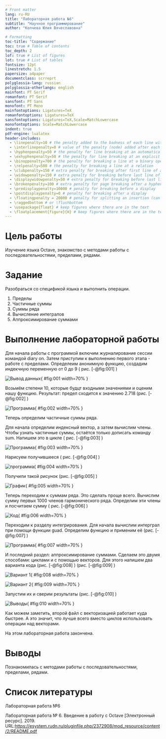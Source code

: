 ```yaml
---
# Front matter
lang: ru-RU
title: "Лабораторная работа №6"
subtitle: "Научное программирование"
author: "Колчева Юлия Вячеславовна"

# Formatting
toc-title: "Содержание"
toc: true # Table of contents
toc_depth: 2
lof: true # List of figures
lot: true # List of tables
fontsize: 12pt
linestretch: 1.5
papersize: a4paper
documentclass: scrreprt
polyglossia-lang: russian
polyglossia-otherlangs: english
mainfont: PT Serif
romanfont: PT Serif
sansfont: PT Sans
monofont: PT Mono
mainfontoptions: Ligatures=TeX
romanfontoptions: Ligatures=TeX
sansfontoptions: Ligatures=TeX,Scale=MatchLowercase
monofontoptions: Scale=MatchLowercase
indent: true
pdf-engine: lualatex
header-includes:
  - \linepenalty=10 # the penalty added to the badness of each line within a paragraph (no associated penalty node) Increasing the value makes tex try to have fewer lines in the paragraph.
  - \interlinepenalty=0 # value of the penalty (node) added after each line of a paragraph.
  - \hyphenpenalty=50 # the penalty for line breaking at an automatically inserted hyphen
  - \exhyphenpenalty=50 # the penalty for line breaking at an explicit hyphen
  - \binoppenalty=700 # the penalty for breaking a line at a binary operator
  - \relpenalty=500 # the penalty for breaking a line at a relation
  - \clubpenalty=150 # extra penalty for breaking after first line of a paragraph
  - \widowpenalty=150 # extra penalty for breaking before last line of a paragraph
  - \displaywidowpenalty=50 # extra penalty for breaking before last line before a display math
  - \brokenpenalty=100 # extra penalty for page breaking after a hyphenated line
  - \predisplaypenalty=10000 # penalty for breaking before a display
  - \postdisplaypenalty=0 # penalty for breaking after a display
  - \floatingpenalty = 20000 # penalty for splitting an insertion (can only be split footnote in standard LaTeX)
  - \raggedbottom # or \flushbottom
  - \usepackage{float} # keep figures where there are in the text
  - \floatplacement{figure}{H} # keep figures where there are in the text
---
```


# Цель работы

Изучение языка Octave, знакомство с методами работы с последовательностями, пределами, рядами. 

# Задание

 Разобраться со спецификой языка и выполнить операции. 

1. Пределы
2. Частичные суммы
3. Суммы ряда
4. Вычисление интегралов
5. Аппроксимирование суммами


# Выполнение лабораторной работы

 Для начала работы с программой включим журналирование сессии командой diary on. Затем приступим к выполнению первого этапа - работе с пределами. Определеим анонимную функцию, создадим индекчную переменную от 0 до 9 ( рис. [-@fig:001] )

![Вывод данных](image/1.png){ #fig:001 width=70% }

Возьмём степени 10, которые будцт входными значениями и оценим нашу функцию. Результат: предел сходится к значению 2.718 (рис. [-@fig:002] ) 

![Программа](image/2.png){ #fig:002 width=70% }

Теперь определим частичные суммы ряда.

Для начала определим индексный вектор, а затем вычислим члены. Чтобы узнать частичные суммы, остаётся только дописать команду sum. Напишем это в цикле ( рис. [-@fig:003] )

![Программа](image/3.png){ #fig:003 width=70% }

Нарисуем получившееся ( рис. [-@fig:004] )

![программа](image/4.png){ #fig:004 width=70% }

Получили такой рисунок  (рис. [-@fig:005] ) 

![График](image/5.png){ #fig:005 width=70% }

Теперь переходим к суммам ряда. Это сделать проще всего. Вычислим сумму первых 1000 членов гармонического ряда. Определим эти члены и посчитаем сумму ( рис. [-@fig:006] )

![Код](image/6.png){ #fig:006 width=70% }

Переходим к разделу интегрирования. Для начала вычислим интерграл при помощи функции guad. Определим функцию и применим её (рис. [-@fig:007] )

![Программа](image/7.png){ #fig:007 width=70% }

И последний раздел: аппроксимирование суммами. Сделаем это двумя способами: циклами и с помощью векторов. Для этого напишем два варианта кода  (рис. [-@fig:008] ) (рис. [-@fig:009] )

![Вариант 1](image/8.png){ #fig:008 width=70% }

![Вариант 2](image/9.png){ #fig:009 width=70% }

Запустим их и сверим результаты (рис. [-@fig:010] )

![Выводы](image/10.png){ #fig:010 width=70% }

Как можем заметить, второй файл с векторизацией работает куда быстрее. А это значит, что лучше всего вместо циклов использовать операции над векторами. 

На этом лабораторная работа закончена.


# Выводы

Познакомилась с методами работы с последовательностями, пределами, рядами.



# Список литературы

Лабораторная работа №6

Лабораторная работа № 6. Введение в работу с Octave [Электронный ресурс]. 2019. URL:https://esystem.rudn.ru/pluginfile.php/2372908/mod_resource/content/2/README.pdf




